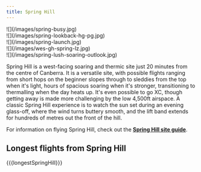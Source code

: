 ```yaml
---
title: Spring Hill
---
```


<div class="grid">
<div class="grid-sizer"></div>
<div class="grid-item grid-item--height2">![](/images/spring-busy.jpg)</div>
<div class="grid-item grid-item--width2">![](/images/spring-lookback-hg-pg.jpg)</div>
<div class="grid-item">![](/images/spring-launch.jpg)</div>
<div class="grid-item">![](/images/wes-gh-spring-lz.jpg)</div>
<div class="grid-item">![](/images/spring-lush-soaring-outlook.jpg)</div>
</div>

Spring Hill is a west-facing soaring and thermic site just 20 minutes from the centre of Canberra.
It is a versatile site, with possible flights ranging from short hops on the beginner slopes through to sleddies from the top when it's light, hours of spacious soaring when it's stronger, transitioning to thermalling when the day heats up.
It's even possible to go XC, though getting away is made more challenging by the low 4,500ft airspace.
A classic Spring Hill experience is to watch the sun set during an evening glass-off, where the wind turns buttery smooth, and the lift band extends for hundreds of metres out the front of the hill.

For information on flying Spring Hill, check out the  **[Spring Hill site guide](https://siteguide.org.au/Sites/Spring%20Hill.html)**.

## Longest flights from Spring Hill
{{{longestSpringHill}}}

